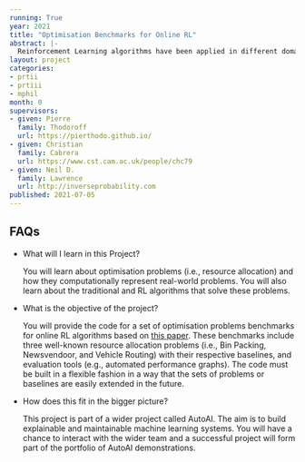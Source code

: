 ```yaml
---
running: True
year: 2021
title: "Optimisation Benchmarks for Online RL"
abstract: |-
  Reinforcement Learning algorithms have been applied in different domains. Now there is a growing interest in applying RL algorithms to optimisation problems. Such algorithms are a better alternative to produce near-optimal solutions in dynamic environments, compared against exact or approximation algorithms. Benchmarks are a key element in the development and evaluation of novel algorithms as they enable a standardised comparison of these algorithms' performance. In this project you will provide a set of optimisation benchmarks to evaluate online RL algorithms. 
layout: project
categories:
- prtii
- prtiii
- mphil
month: 0
supervisors:
- given: Pierre
  family: Thodoroff
  url: https://pierthodo.github.io/
- given: Christian
  family: Cabrera
  url: https://www.cst.cam.ac.uk/people/chc79
- given: Neil D.
  family: Lawrence
  url: http://inverseprobability.com
published: 2021-07-05
---
```


## FAQs

* What will I learn in this Project?

  You will learn about optimisation problems (i.e., resource allocation)  and how they computationally represent real-world problems. You will also learn about the traditional and RL algorithms that solve these problems. 
   
* What is the objective of the project?

  You will provide the code for a set of optimisation problems benchmarks for online RL algorithms based on [this paper](https://arxiv.org/abs/1911.10641). These benchmarks include three well-known resource allocation problems (i.e., Bin Packing, Newsvendoor, and Vehicle Routing) with their respective baselines, and evaluation tools (e.g., automated performance graphs). The code must be built in a flexible fashion in a way that the sets of problems or baselines are easily extended in the future.
    
* How does this fit in the bigger picture?

  This project is part of a wider project called AutoAI. The aim is to build explainable and maintainable machine learning systems. You will have a chance to interact with the wider team and a successful project will form part of the portfolio of AutoAI demonstrations.
